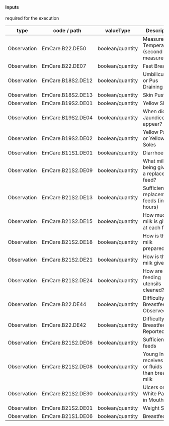 #### Inputs

required for the execution

| type | code / path | valueType | Description |
|---|---|---|---|
| Observation | EmCare.B22.DE50 | boolean/quantity | Measured Temperature (second measurement) |
| Observation | EmCare.B22.DE07 | boolean/quantity | Fast Breathing |
| Observation | EmCare.B18S2.DE12 | boolean/quantity | Umbilicus Red or Pus Draining |
| Observation | EmCare.B18S2.DE13 | boolean/quantity | Skin Pustules |
| Observation | EmCare.B19S2.DE01 | boolean/quantity | Yellow Skin |
| Observation | EmCare.B19S2.DE04 | boolean/quantity | When did the Jaundice first appear? |
| Observation | EmCare.B19S2.DE02 | boolean/quantity | Yellow Palms or Yellow Soles |
| Observation | EmCare.B11S1.DE01 | boolean/quantity | Diarrhoea |
| Observation | EmCare.B21S2.DE09 | boolean/quantity | What milk is being given as a replacement feed? |
| Observation | EmCare.B21S2.DE13 | boolean/quantity | Sufficient replacement feeds (in 24 hours) |
| Observation | EmCare.B21S2.DE15 | boolean/quantity | How much milk is given at each feed? |
| Observation | EmCare.B21S2.DE18 | boolean/quantity | How is the milk prepared? |
| Observation | EmCare.B21S2.DE21 | boolean/quantity | How is the milk given? |
| Observation | EmCare.B21S2.DE24 | boolean/quantity | How are the feeding utensils cleaned? |
| Observation | EmCare.B22.DE44 | boolean/quantity | Difficulty Breastfeeding Observed |
| Observation | EmCare.B22.DE42 | boolean/quantity | Difficulty Breastfeeding Reported |
| Observation | EmCare.B21S2.DE06 | boolean/quantity | Sufficient feeds |
| Observation | EmCare.B21S2.DE08 | boolean/quantity | Young Infant receives food or fluids other than breast milk |
| Observation | EmCare.B21S2.DE30 | boolean/quantity | Ulcers or White Patches in Mouth |
| Observation | EmCare.B21S2.DE01 | boolean/quantity | Weight Status |
| Observation | EmCare.B21S1.DE06 | boolean/quantity | Breastfed |

